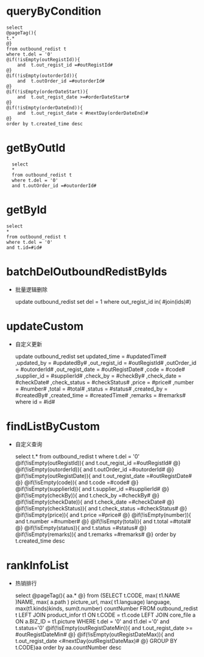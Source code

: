queryByCondition
===


    select 
    @pageTag(){
    t.*
    @}
    from outbound_redist t
    where t.del = '0'  
    @if(!isEmpty(outRegistId)){
        and  t.out_regist_id =#outRegistId#
    @}
    @if(!isEmpty(outorderId)){
        and  t.outOrder_id =#outorderId#
    @}
    @if(!isEmpty(orderDateStart)){
        and  t.out_regist_date >=#orderDateStart#
    @}
    @if(!isEmpty(orderDateEnd)){
        and  t.out_regist_date < #nextDay(orderDateEnd)#
    @}
    order by t.created_time desc
    
getByOutId
===
      select
      *
      from outbound_redist t
      where t.del = '0'
      and t.outOrder_id =#outorderId#
    
getById
===

    select
    *
    from outbound_redist t
    where t.del = '0'
    and t.id=#id#



batchDelOutboundRedistByIds
===

* 批量逻辑删除

    update outbound_redist set del = 1 where out_regist_id  in( #join(ids)#)
    


updateCustom
===

* 自定义更新

    update outbound_redist 
    set 
        updated_time = #updatedTime#
        ,updated_by = #updatedBy#
                ,out_regist_id = #outRegistId#
                ,outOrder_id = #outorderId#
                ,out_regist_date = #outRegistDate#
                ,code = #code#
                ,supplier_id = #supplierId#
                ,check_by = #checkBy#
                ,check_date = #checkDate#
                ,check_status = #checkStatus#
                ,price = #price#
                ,number = #number#
                ,total = #total#
                ,status = #status#
                ,created_by = #createdBy#
                ,created_time = #createdTime#
                ,remarks = #remarks#
    where id  = #id#
    
    
    
findListByCustom
===

* 自定义查询


    select 
    t.*
    from outbound_redist t
    where t.del = '0'  
    @if(!isEmpty(outRegistId)){
        and  t.out_regist_id =#outRegistId#
    @}
    @if(!isEmpty(outorderId)){
        and  t.outOrder_id =#outorderId#
    @}
    @if(!isEmpty(outRegistDate)){
        and  t.out_regist_date =#outRegistDate#
    @}
    @if(!isEmpty(code)){
        and  t.code =#code#
    @}
    @if(!isEmpty(supplierId)){
        and  t.supplier_id =#supplierId#
    @}
    @if(!isEmpty(checkBy)){
        and  t.check_by =#checkBy#
    @}
    @if(!isEmpty(checkDate)){
        and  t.check_date =#checkDate#
    @}
    @if(!isEmpty(checkStatus)){
        and  t.check_status =#checkStatus#
    @}
    @if(!isEmpty(price)){
        and  t.price =#price#
    @}
    @if(!isEmpty(number)){
        and  t.number =#number#
    @}
    @if(!isEmpty(total)){
        and  t.total =#total#
    @}
    @if(!isEmpty(status)){
        and  t.status =#status#
    @}
    @if(!isEmpty(remarks)){
        and  t.remarks =#remarks#
    @}
    order by t.created_time desc
  
rankInfoList
===
* 热销排行


    select
    @pageTag(){
        aa.*
    @}
    from
    (SELECT
    	t.CODE,
    	max( t1.NAME )NAME,
    	max( a.path ) picture_url,
    	max( t1.language) language,
    	max(t1.kinds)kinds,
    	sum(t.number) countNumber
    FROM
    	outbound_redist t 
    	LEFT JOIN product_infor t1 ON t.CODE = t1.code
    	LEFT JOIN core_file a ON a.BIZ_ID = t1.picture
    WHERE
    	t.del = '0' and t1.del ='0' and t.status='0'
        @if(!isEmpty(outRegistDateMin)){
            and  t.out_regist_date >= #outRegistDateMin#
        @}
        @if(!isEmpty(outRegistDateMax)){
            and  t.out_regist_date <#nextDay(outRegistDateMax)#
        @}
    GROUP BY
    	t.CODE)aa
    order by aa.countNumber desc